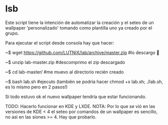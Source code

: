 lsb
===

Este script tiene la intención de automatizar la creación y el seteo de un wallpaper 'personalizado' tomando como 
plantilla uno ya creado por el grupo. 

Para ejecutar el script desde consola hay que hacer:

  ~$ wget https://github.com/LUTNiX/lab/archive/master.zip #lo descargo 
  
  ~$ unzip lab-master.zip #descomprimo el zip descargado
  
  ~$ cd lab-master/ #me muevo al directorio recién creado
  
  ~$ bash lab.sh #ejecuto (también se podría hacer chmod +x lab.sh; ./lab.sh, es lo mismo pero en 2 pasos!) 

Si todo estuvo ok el nuevo wallpaper tendría que estar funcionando.

TODO: Hacerlo funcionar en KDE y LXDE. 
NOTA: Por lo que se vió en las versiones de KDE < 4 el seteo por comandos de un wallpaper es sencillo, no asi en las 
siones >= 4. Hay que probarlo.
